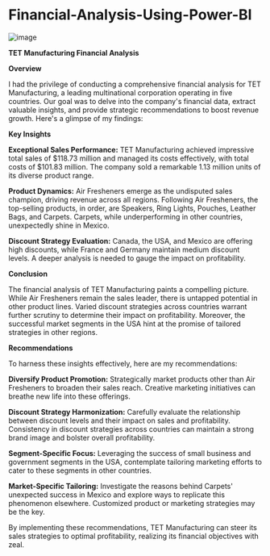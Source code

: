 # Financial-Analysis-Using-Power-BI

![image](https://happay.com/blog/wp-content/uploads/sites/12/2023/07/financial-analysis-scaled.webp)

**TET Manufacturing Financial Analysis**

**Overview**

I had the privilege of conducting a comprehensive financial analysis for TET Manufacturing, a leading multinational corporation operating in five countries. Our goal was to delve into the company's financial data, extract valuable insights, and provide strategic recommendations to boost revenue growth. Here's a glimpse of my findings:

**Key Insights**

**Exceptional Sales Performance:** TET Manufacturing achieved impressive total sales of $118.73 million and managed its costs effectively, with total costs of $101.83 million. The company sold a remarkable 1.13 million units of its diverse product range.

**Product Dynamics:** Air Fresheners emerge as the undisputed sales champion, driving revenue across all regions. Following Air Fresheners, the top-selling products, in order, are Speakers, Ring Lights, Pouches, Leather Bags, and Carpets. Carpets, while underperforming in other countries, unexpectedly shine in Mexico.

**Discount Strategy Evaluation:** Canada, the USA, and Mexico are offering high discounts, while France and Germany maintain medium discount levels. A deeper analysis is needed to gauge the impact on profitability.

**Conclusion**

The financial analysis of TET Manufacturing paints a compelling picture. While Air Fresheners remain the sales leader, there is untapped potential in other product lines. Varied discount strategies across countries warrant further scrutiny to determine their impact on profitability. Moreover, the successful market segments in the USA hint at the promise of tailored strategies in other regions.

**Recommendations**

To harness these insights effectively, here are my recommendations:

**Diversify Product Promotion:** Strategically market products other than Air Fresheners to broaden their sales reach. Creative marketing initiatives can breathe new life into these offerings.

**Discount Strategy Harmonization:** Carefully evaluate the relationship between discount levels and their impact on sales and profitability. Consistency in discount strategies across countries can maintain a strong brand image and bolster overall profitability.

**Segment-Specific Focus:** Leveraging the success of small business and government segments in the USA, contemplate tailoring marketing efforts to cater to these segments in other countries.

**Market-Specific Tailoring:** Investigate the reasons behind Carpets' unexpected success in Mexico and explore ways to replicate this phenomenon elsewhere. Customized product or marketing strategies may be the key.

By implementing these recommendations, TET Manufacturing can steer its sales strategies to optimal profitability, realizing its financial objectives with zeal.
